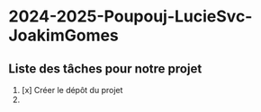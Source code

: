 # 2024-2025-Poupouj-LucieSvc-JoakimGomes

## Liste des tâches pour notre projet

1. [x] Créer le dépôt du projet
2. 

